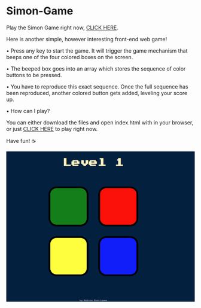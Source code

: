 # Simon-Game

Play the Simon Game right now, [CLICK HERE](https://polymathing.github.io/Simon-Game/). 

Here is another simple, however interesting front-end web game! 

• Press any key to start the game. It will trigger the game mechanism that beeps one of the four colored boxes on the screen. 

• The beeped box goes into an array which stores the sequence of color buttons to be pressed. 

• You have to reproduce this exact sequence. Once the full sequence has been reproduced, another colored button gets added, leveling your score up. 


• How can I play? 

  You can either download the files and open index.html with in your browser, or just [CLICK HERE](https://polymathing.github.io/Simon-Game/) to play right now. 

Have fun! ☕


![](https://github.com/Polymathing/Maicon_Data_Science_Portfolio/blob/main/images/Simon-Game2.png?raw=true)
